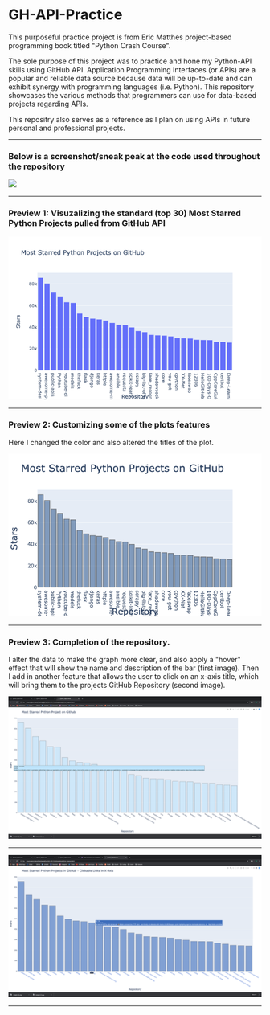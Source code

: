# GH-API-Practice


This purposeful practice project is from Eric Matthes project-based programming book titled "Python Crash Course".

The sole purpose of this project was to practice and hone my Python-API skills using GitHub API. Application Programming Interfaces (or APIs) are a popular and reliable data source because data will be up-to-date and can exhibit synergy with programming languages (i.e. Python). This repository showcases the various methods that programmers can use for data-based projects regarding APIs. 

This repositry also serves as a reference as I plan on using APIs in future personal and professional projects.

---------------------------------------------------------------------------------------------------------------------------

### Below is a screenshot/sneak peak at the code used throughout the repository

![](preview/code.png)

------------------------------------------------------------------------------------------------------------------------------

### Preview 1: Visuzalizing the standard (top 30) Most Starred Python Projects pulled from GitHub API

![](preview/pt1.png)

------------------------------------------------------------------------------------------------------------------------------

### Preview 2: Customizing some of the plots features
Here I changed the color and also altered the titles of the plot.

![](preview/pt2.png)

------------------------------------------------------------------------------------------------------------------------------

### Preview 3: Completion of the repository. 
I alter the data to make the graph more clear, and also apply a "hover" effect that will show the name and description of the bar (first image). Then I add in another feature that allows the user to click on an x-axis title, which will bring them to the projects GitHub Repository (second image).

![](preview/pt3.png)

------------------------------------------------------------------------------------------------------------------------------

![](preview/pt4.png)

------------------------------------------------------------------------------------------------------------------------------
